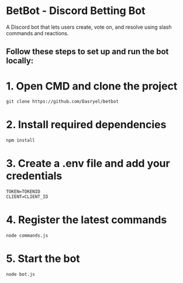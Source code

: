# BetBot - Discord Betting Bot

A Discord bot that lets users create, vote on, and resolve using slash commands and reactions.

## Follow these steps to set up and run the bot locally:



# 1. Open CMD and clone the project
```
git clone https://github.com/Dasryel/betbot
```

# 2. Install required dependencies
```
npm install
```

# 3. Create a .env file and add your credentials
```
TOKEN=TOKENID
CLIENT=CLIENT_ID
```

# 4. Register the latest commands
```
node commands.js
```

# 5. Start the bot
```
node bot.js
```
